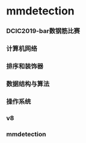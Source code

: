 # mmdetection

### DCIC2019-bar数钢筋比赛
### 计算机网络
### 排序和装饰器
### 数据结构与算法
### 操作系统
### v8
### mmdetection
